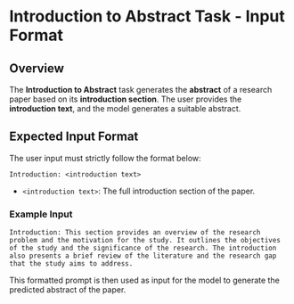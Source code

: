 # **Introduction to Abstract Task - Input Format**

## **Overview**
The **Introduction to Abstract** task generates the **abstract** of a research paper based on its **introduction section**. The user provides the **introduction text**, and the model generates a suitable abstract.

## **Expected Input Format**
The user input must strictly follow the format below:

```
Introduction: <introduction text>
```

- `<introduction text>`: The full introduction section of the paper.

### **Example Input**
```
Introduction: This section provides an overview of the research problem and the motivation for the study. It outlines the objectives of the study and the significance of the research. The introduction also presents a brief review of the literature and the research gap that the study aims to address.
```

This formatted prompt is then used as input for the model to generate the predicted abstract of the paper.
